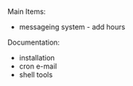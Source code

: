 Main Items:
 * messageing system - add hours

Documentation:
 * installation
 * cron e-mail
 * shell tools
